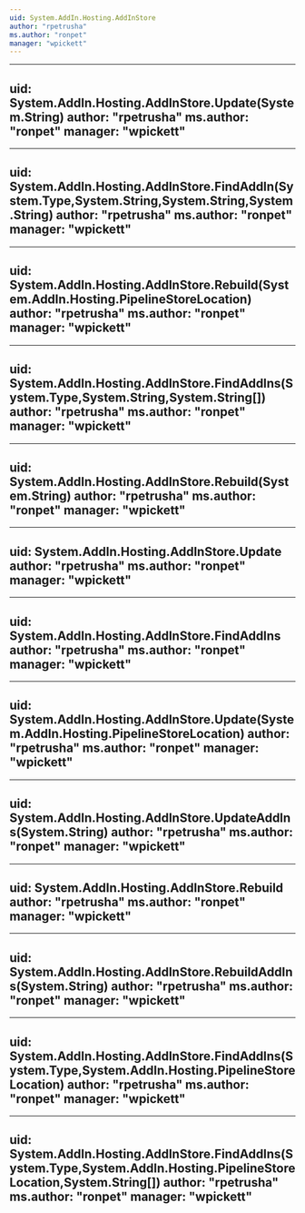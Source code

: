 ```yaml
---
uid: System.AddIn.Hosting.AddInStore
author: "rpetrusha"
ms.author: "ronpet"
manager: "wpickett"
---
```


---
uid: System.AddIn.Hosting.AddInStore.Update(System.String)
author: "rpetrusha"
ms.author: "ronpet"
manager: "wpickett"
---

---
uid: System.AddIn.Hosting.AddInStore.FindAddIn(System.Type,System.String,System.String,System.String)
author: "rpetrusha"
ms.author: "ronpet"
manager: "wpickett"
---

---
uid: System.AddIn.Hosting.AddInStore.Rebuild(System.AddIn.Hosting.PipelineStoreLocation)
author: "rpetrusha"
ms.author: "ronpet"
manager: "wpickett"
---

---
uid: System.AddIn.Hosting.AddInStore.FindAddIns(System.Type,System.String,System.String[])
author: "rpetrusha"
ms.author: "ronpet"
manager: "wpickett"
---

---
uid: System.AddIn.Hosting.AddInStore.Rebuild(System.String)
author: "rpetrusha"
ms.author: "ronpet"
manager: "wpickett"
---

---
uid: System.AddIn.Hosting.AddInStore.Update
author: "rpetrusha"
ms.author: "ronpet"
manager: "wpickett"
---

---
uid: System.AddIn.Hosting.AddInStore.FindAddIns
author: "rpetrusha"
ms.author: "ronpet"
manager: "wpickett"
---

---
uid: System.AddIn.Hosting.AddInStore.Update(System.AddIn.Hosting.PipelineStoreLocation)
author: "rpetrusha"
ms.author: "ronpet"
manager: "wpickett"
---

---
uid: System.AddIn.Hosting.AddInStore.UpdateAddIns(System.String)
author: "rpetrusha"
ms.author: "ronpet"
manager: "wpickett"
---

---
uid: System.AddIn.Hosting.AddInStore.Rebuild
author: "rpetrusha"
ms.author: "ronpet"
manager: "wpickett"
---

---
uid: System.AddIn.Hosting.AddInStore.RebuildAddIns(System.String)
author: "rpetrusha"
ms.author: "ronpet"
manager: "wpickett"
---

---
uid: System.AddIn.Hosting.AddInStore.FindAddIns(System.Type,System.AddIn.Hosting.PipelineStoreLocation)
author: "rpetrusha"
ms.author: "ronpet"
manager: "wpickett"
---

---
uid: System.AddIn.Hosting.AddInStore.FindAddIns(System.Type,System.AddIn.Hosting.PipelineStoreLocation,System.String[])
author: "rpetrusha"
ms.author: "ronpet"
manager: "wpickett"
---
